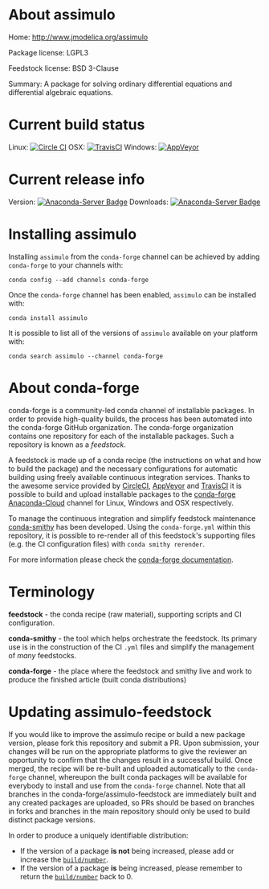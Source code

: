 About assimulo
==============

Home: http://www.jmodelica.org/assimulo

Package license: LGPL3

Feedstock license: BSD 3-Clause

Summary: A package for solving ordinary differential equations and differential algebraic equations.



Current build status
====================

Linux: [![Circle CI](https://circleci.com/gh/conda-forge/assimulo-feedstock.svg?style=shield)](https://circleci.com/gh/conda-forge/assimulo-feedstock)
OSX: [![TravisCI](https://travis-ci.org/conda-forge/assimulo-feedstock.svg?branch=master)](https://travis-ci.org/conda-forge/assimulo-feedstock)
Windows: [![AppVeyor](https://ci.appveyor.com/api/projects/status/github/conda-forge/assimulo-feedstock?svg=True)](https://ci.appveyor.com/project/conda-forge/assimulo-feedstock/branch/master)

Current release info
====================
Version: [![Anaconda-Server Badge](https://anaconda.org/conda-forge/assimulo/badges/version.svg)](https://anaconda.org/conda-forge/assimulo)
Downloads: [![Anaconda-Server Badge](https://anaconda.org/conda-forge/assimulo/badges/downloads.svg)](https://anaconda.org/conda-forge/assimulo)

Installing assimulo
===================

Installing `assimulo` from the `conda-forge` channel can be achieved by adding `conda-forge` to your channels with:

```
conda config --add channels conda-forge
```

Once the `conda-forge` channel has been enabled, `assimulo` can be installed with:

```
conda install assimulo
```

It is possible to list all of the versions of `assimulo` available on your platform with:

```
conda search assimulo --channel conda-forge
```


About conda-forge
=================

conda-forge is a community-led conda channel of installable packages.
In order to provide high-quality builds, the process has been automated into the
conda-forge GitHub organization. The conda-forge organization contains one repository
for each of the installable packages. Such a repository is known as a *feedstock*.

A feedstock is made up of a conda recipe (the instructions on what and how to build
the package) and the necessary configurations for automatic building using freely
available continuous integration services. Thanks to the awesome service provided by
[CircleCI](https://circleci.com/), [AppVeyor](http://www.appveyor.com/)
and [TravisCI](https://travis-ci.org/) it is possible to build and upload installable
packages to the [conda-forge](https://anaconda.org/conda-forge)
[Anaconda-Cloud](http://docs.anaconda.org/) channel for Linux, Windows and OSX respectively.

To manage the continuous integration and simplify feedstock maintenance
[conda-smithy](http://github.com/conda-forge/conda-smithy) has been developed.
Using the ``conda-forge.yml`` within this repository, it is possible to re-render all of
this feedstock's supporting files (e.g. the CI configuration files) with ``conda smithy rerender``.

For more information please check the [conda-forge documentation](https://conda-forge.org/docs/).

Terminology
===========

**feedstock** - the conda recipe (raw material), supporting scripts and CI configuration.

**conda-smithy** - the tool which helps orchestrate the feedstock.
                   Its primary use is in the construction of the CI ``.yml`` files
                   and simplify the management of *many* feedstocks.

**conda-forge** - the place where the feedstock and smithy live and work to
                  produce the finished article (built conda distributions)


Updating assimulo-feedstock
===========================

If you would like to improve the assimulo recipe or build a new
package version, please fork this repository and submit a PR. Upon submission,
your changes will be run on the appropriate platforms to give the reviewer an
opportunity to confirm that the changes result in a successful build. Once
merged, the recipe will be re-built and uploaded automatically to the
`conda-forge` channel, whereupon the built conda packages will be available for
everybody to install and use from the `conda-forge` channel.
Note that all branches in the conda-forge/assimulo-feedstock are
immediately built and any created packages are uploaded, so PRs should be based
on branches in forks and branches in the main repository should only be used to
build distinct package versions.

In order to produce a uniquely identifiable distribution:
 * If the version of a package **is not** being increased, please add or increase
   the [``build/number``](http://conda.pydata.org/docs/building/meta-yaml.html#build-number-and-string).
 * If the version of a package **is** being increased, please remember to return
   the [``build/number``](http://conda.pydata.org/docs/building/meta-yaml.html#build-number-and-string)
   back to 0.
